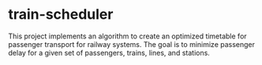 # train-scheduler
This project implements an algorithm to create an optimized timetable for passenger transport for railway systems. The goal is to minimize passenger delay for a given set of passengers, trains, lines, and stations.
